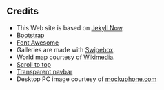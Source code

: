 Credits
-------

* This Web site is based on [Jekyll Now](https://github.com/barryclark/jekyll-now).
* [Bootstrap](http://getbootstrap.com/)
* [Font Awesome](https://fortawesome.github.io/Font-Awesome/)
* Galleries are made with [Swipebox](https://brutaldesign.github.io/swipebox/).
* World map courtesy of [Wikimedia](https://commons.wikimedia.org/wiki/File:World_map_blank_without_borders.svg).
* [Scroll to top](http://www.webtipblog.com/adding-scroll-top-button-website/)
* [Transparent navbar](http://neoelemento.com/change-opacity-of-bootstrap-nav-on-scrolling)
* Desktop PC image courtesy of [mockuphone.com](http://mockuphone.com/about)
